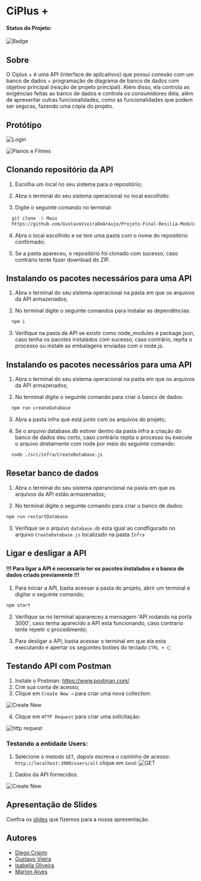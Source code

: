 

# CiPlus +

#### Status do Projeto:

![Badge](https://img.shields.io/website?down_message=em%20andamento&label=STATUS&style=for-the-badge&up_message=conclu%C3%ADdo&url=https%3A%2F%2Fytallobruno.github.io%2FProjetoFinalModulo2%2F)


## Sobre

O Ciplus + é uma API (interface de aplicativos) que possui conexão com um banco de dados + programação de diagrama de banco de dados com objetivo principal (reação de projeto principal). Além disso, ela controla as exigências feitas ao banco de dados e controla os consumidores dela, além de apresentar outras funcionalidades, como as funcionalidades que podem ser seguras, fazendo uma cópia do projeto.
## Protótipo 

![Login](https://media.discordapp.net/attachments/1013933622576828507/1013935152591802398/WhatsApp_Image_2022-08-29_at_19.08.19.jpeg?width=1025&height=360)

![Planos e Filmes](https://media.discordapp.net/attachments/1013933622576828507/1013935152105279620/WhatsApp_Image_2022-08-29_at_19.08.191.jpeg?width=1025&height=360)


## Clonando repositório da API

1. Escolha um local no seu sistema para o repositório;

2. Abra o terminal do seu sistema operacional no local escolhido:

3. Digite o seguinte comando no terminal:

```bash
  git clone -b Main 
  https://github.com/GustavoVieiraDeAraujo/Projeto-Final-Resilia-Modulo-4

```
    
4. Abra o local escolhido e se tem uma pasta com o nome do repositório confirmado;

5. Se a pasta apareceu, o repositório foi clonado com sucesso, caso contrário tente fazer download do ZIP.



## Instalando os pacotes necessários para uma API


1. Abra o terminal do seu sistema operacional na pasta em que os arquivos da API armazenados;

2. No terminal digite o seguinte comandos para instalar as dependências:

```bash
  npm i
```
3. Verifique na pasta da API se existir como node_modules e package.json, caso tenha os pacotes instalados com sucesso, caso contrário, repita o processo ou instale as embalagens enviadas com o node.js.


## Instalando os pacotes necessários para uma API

1. Abra o terminal do seu sistema operacional na pasta em que os arquivos da API armazenados;

2. No terminal digite o seguinte comando para criar o banco de dados:

```bash
  npm run createDatabase
```
3. Abra a pasta infra que está junto com os arquivos do projeto;

4. Se o arquivo database.db estiver dentro da pasta infra a criação do banco de dados deu certo, caso contrário repita o processo ou execute o arquivo diretamente com node por meio do seguinte comando:

```bash
  node ./src/infra/CreateDatabase.js
```
## Resetar banco de dados

1. Abra o terminal do seu sistema operancional na pasta em que os arquivos da API estão armazenados;

2. No terminal digite o seguinte comando para criar o banco de dados:

```bash
npm run restartDatabase
```

3. Verifique se o arquivo ``database.db`` esta igual ao condfigurado no arquivo ``CreateDatabase.js`` localizado na pasta ``Ìnfra``

## Ligar e desligar a API

#### !!! Para ligar a API é necessario ter os pacotes instalados e o banco de dados criado previamente !!!

1. Para iniciar a API, basta acessar a pasta do projeto, abrir um terminal e digitar o seguinte comando;

```bash
npm start
```

2. Verifique se no terminal aparareceu a mensagem 'API rodando na porta 3000', caso tenha aparecido a API esta funcionando, caso contrario tente repetir o procedimento;

3. Para desligar a API, basta acessar o terminal em que ela esta executando e apertar os seguintes botões do teclado  ``CTRL + C``;


## Testando API com Postman

1. Instale o Postman: https://www.postman.com/
2. Crie sua conta de acesso;
3. Clique em ``Create New →`` para criar uma nova collection:

![Create New](https://media.discordapp.net/attachments/1013933622576828507/1013935151769714869/WhatsApp_Image_2022-08-29_at_19.08.192.jpeg)

4. Clique em ``HTTP Request`` para criar uma solicitação:

![http request](https://media.discordapp.net/attachments/1013933622576828507/1013935151379656774/WhatsApp_Image_2022-08-29_at_19.08.20.jpeg?width=1025&height=435)



### Testando a entidade Users:

1. Selecione o metodo `GET`, depois escreva o caminho de acesso: `http://localhost:3000/users/all` clique em `Send`:
![GET](https://media.discordapp.net/attachments/1013933622576828507/1013935151035732058/WhatsApp_Image_2022-08-29_at_19.08.201.jpeg)

2. Dados da API fornecidos:

![Create New](https://media.discordapp.net/attachments/1013933622576828507/1013935153065775155/WhatsApp_Image_2022-08-29_at_19.08.202.jpeg)


## Apresentação de Slides
Confira os [slides](https://drive.google.com/file/d/1qYZS7Q31hcenWPKK5SZYk0vNdFiKLM5T/view?usp=sharing) que fizemos para a nossa apresentação.


## Autores

- [Diego Cripim](https://github.com/Cripim)
- [Gustavo Vieira](https://github.com/GustavoVieiraDeAraujo)
- [Isabella Oliveira](https://github.com/isabellaoliv)
- [Marlon Alves](https://github.com/Marlonalvss)

